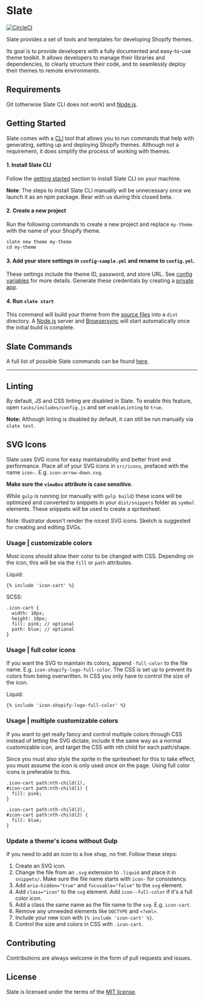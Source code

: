 # Slate
[![CircleCI](https://circleci.com/gh/Shopify/slate.svg?style=svg&circle-token=f18ea06638792678e7dbfa1b8413570cd2896dff)](https://circleci.com/gh/Shopify/slate)

Slate provides a set of tools and templates for developing Shopify themes.

Its goal is to provide developers with a fully documented and easy-to-use theme toolkit. It allows developers to manage their libraries and dependencies, to clearly structure their code, and to seamlessly deploy their themes to remote environments.

## Requirements
Git (otherwise Slate CLI does not work) and [Node.js](https://nodejs.org).

## Getting Started
Slate comes with a [CLI](https://github.com/Shopify/slate-cli) tool that allows you to run commands that help with generating, setting up and deploying Shopify themes.
Although not a requirement, it does simplify the process of working with themes.

#### 1. Install Slate CLI
Follow the [getting started](https://github.com/Shopify/slate-cli#getting-started) section to install Slate CLI on your machine.

**Note**: The steps to install Slate CLI manually will be unnecessary once we launch it as an npm package. Bear with us during this closed beta.

#### 2. Create a new project
Run the following commands to create a new project and replace `my-theme` with the name of your Shopify theme.

```shell
slate new theme my-theme
cd my-theme
```

#### 3. Add your store settings in `config-sample.yml` and rename to `config.yml`.
These settings include the theme ID, password, and store URL. See [config variables](http://themekit.cat/docs/#config-variables) for more details. Generate these credentials by creating a [private app](https://help.shopify.com/api/guides/api-credentials#generate-private-app-credentials).

#### 4. Run `slate start`
This command will build your theme from the [source files](https://github.com/Shopify/slate/tree/master/src) into a `dist` directory. A [Node.js](https://nodejs.org) server and [Browsersync](https://browsersync.io/) will start automatically once the initial build is complete.

## Slate Commands
A full list of possible Slate commands can be found [here](https://github.com/Shopify/slate-cli#overview).

----------

## Linting

By default, JS and CSS linting are disabled in Slate. To enable this feature, open `tasks/includes/config.js` and set `enableLinting` to `true`.

**Note:** Although linting is disabled by default, it can still be run manually via `slate test`.

## SVG Icons

Slate uses SVG icons for easy maintainability and better front end performance. Place all of your SVG icons in `src/icons`, prefaced with the name `icon-`. E.g. `icon-arrow-down.svg`.

__Make sure the `viewBox` attribute is case sensitive.__

While `gulp` is running (or manually with `gulp build`) these icons will be optimized and converted to snippets in your `dist/snippets` folder as `symbol` elements. These snippets will be used to create a spritesheet.

Note: Illustrator doesn't render the nicest SVG icons. Sketch is suggested for creating and editing SVGs.

### Usage | customizable colors

Most icons should allow their color to be changed with CSS. Depending on the icon, this will be via the `fill` or `path` attributes.

Liquid:
```
{% include 'icon-cart' %}
```

SCSS:
```
.icon-cart {
  width: 10px;
  height: 10px;
  fill: pink; // optional
  path: blue; // optional
}
```

### Usage | full color icons

If you want the SVG to maintain its colors, append `-full-color` to the file name. E.g. `icon-shopify-logo-full-color`. The CSS is set up to prevent its colors from being overwritten. In CSS you only have to control the size of the icon.

Liquid:
```
{% include 'icon-shopify-logo-full-color' %}
```

### Usage | multiple customizable colors

If you want to get really fancy and control multiple colors through CSS instead of letting the SVG dictate, include it the same way as a normal customizable icon, and target the CSS with nth child for each path/shape.

Since you must also style the sprite in the spritesheet for this to take effect, you must assume the icon is only used once on the page. Using full color icons is preferable to this.

```
.icon-cart path:nth-child(1),
#icon-cart path:nth-child(1) {
  fill: pink;
}

.icon-cart path:nth-child(2),
#icon-cart path:nth-child(2) {
  fill: blue;
}
```

### Update a theme's icons without Gulp

If you need to add an icon to a live shop, no fret. Follow these steps:
1. Create an SVG icon.
2. Change the file from an `.svg` extension to `.liquid` and place it in `snippets/`. Make sure the file name starts with `icon-` for consistency.
3. Add `aria-hidden="true"` and `focusable="false"` to the `svg` element.
5. Add `class="icon"` to the `svg` element. Add `icon--full-color` if it's a full color icon.
6. Add a class the same name as the file name to the `svg`. E.g. `icon-cart`.
7. Remove any unneeded elements like `DOCTYPE` and `<?xml>`.
8. Include your new icon with `{% include 'icon-cart' %}`.
9. Control the size and colors in CSS with `.icon-cart`.

## Contributing
Contributions are always welcome in the form of pull requests and issues.

## License
Slate is licensed under the terms of the [MIT license](LICENSE).
